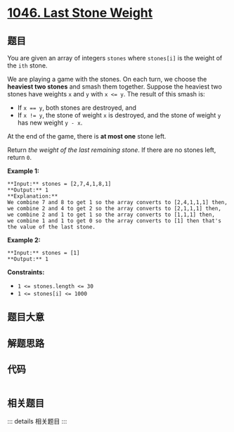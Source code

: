 # [1046. Last Stone Weight](https://leetcode.com/problems/last-stone-weight)

## 题目

You are given an array of integers `stones` where `stones[i]` is the weight of
the `ith` stone.

We are playing a game with the stones. On each turn, we choose the **heaviest
two stones** and smash them together. Suppose the heaviest two stones have
weights `x` and `y` with `x <= y`. The result of this smash is:

  * If `x == y`, both stones are destroyed, and
  * If `x != y`, the stone of weight `x` is destroyed, and the stone of weight `y` has new weight `y - x`.

At the end of the game, there is **at most one** stone left.

Return _the weight of the last remaining stone_. If there are no stones left,
return `0`.



**Example 1:**

    
    
    **Input:** stones = [2,7,4,1,8,1]
    **Output:** 1
    **Explanation:** 
    We combine 7 and 8 to get 1 so the array converts to [2,4,1,1,1] then,
    we combine 2 and 4 to get 2 so the array converts to [2,1,1,1] then,
    we combine 2 and 1 to get 1 so the array converts to [1,1,1] then,
    we combine 1 and 1 to get 0 so the array converts to [1] then that's the value of the last stone.
    

**Example 2:**

    
    
    **Input:** stones = [1]
    **Output:** 1
    



**Constraints:**

  * `1 <= stones.length <= 30`
  * `1 <= stones[i] <= 1000`


## 题目大意

## 解题思路

## 代码

```javascript

```

## 相关题目

::: details 相关题目
:::
